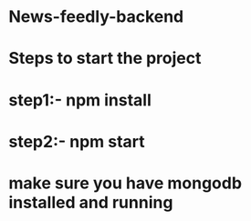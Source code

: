 # News-feedly-backend

# Steps to start the project
# step1:- npm install
# step2:- npm start

# make sure you have mongodb installed and running